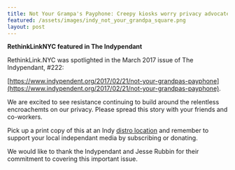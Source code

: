 ```yaml
---
title: Not Your Grampa's Payphone: Creepy kiosks worry privacy advocates
featured: /assets/images/indy_not_your_grandpa_square.png
layout: post
---
```


**RethinkLinkNYC featured in The Indypendant**

RethinkLink.NYC was spotlighted in the March 2017 issue of The Indypendant, #222:

[https://www.indypendent.org/2017/02/21/not-your-grandpas-payphone](https://www.indypendent.org/2017/02/21/not-your-grandpas-payphone).

We are excited to see resistance continuing to build around the relentless encroachemts on our privacy. Please spread this story with your friends and co-workers.

Pick up a print copy of this at an Indy [distro location](https://www.indypendent.org/about/distribution-locations) and remember to support your local independant media by subscribing or donating. 

We would like to thank the Indypendant and Jesse Rubbin for their commitment to covering this important issue.




